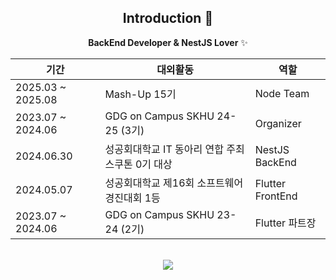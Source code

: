 <!-- 헤더 -->
<!-- <div align=center>
<img src="https://capsule-render.vercel.app/api?type=waving&color=timeGradient&height=200&section=header&text=YounHa&nbsp;Github!&fontSize=90" />
</div>  -->
<div align=center>
<!--소개-->

## Introduction :raised_hands:
**BackEnd Developer & NestJS Lover** ✨
</br>

<!-- 기술스택 -->
<div align=center>
	

|기간|대외활동|역할|
|------|---|---|
|2025.03 ~ 2025.08|Mash-Up 15기|Node Team|
|2023.07 ~ 2024.06|GDG on Campus SKHU 24-25 (3기)|Organizer |
|2024.06.30|성공회대학교 IT 동아리 연합 주최 스쿠톤 0기 대상|NestJS BackEnd|
|2024.05.07|성공회대학교 제16회 소프트웨어경진대회 1등|Flutter FrontEnd|
|2023.07 ~ 2024.06|GDG on Campus SKHU 23-24 (2기)|Flutter 파트장|
</br>

<div align=center>
<a href="https://github.com/devxb/gitanimals">
    <img src = "https://render.gitanimals.org/farms/labyrinth30"/>
</a>
</div>
